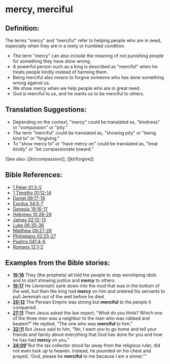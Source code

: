 # mercy, merciful #

## Definition: ##

The terms "mercy" and "merciful" refer to helping people who are in need, especially when they are in a lowly or humbled condition.

* The term "mercy" can also include the meaning of not punishing people for something they have done wrong.
* A powerful person such as a king is described as "merciful" when he treats people kindly instead of harming them.
* Being merciful also means to forgive someone who has done something wrong against us.
* We show mercy when we help people who are in great need.
* God is merciful to us, and he wants us to be merciful to others.

## Translation Suggestions: ##

* Depending on the context, "mercy" could be translated as, "kindness" or "compassion" or "pity."
* The term "merciful" could be translated as, "showing pity" or "being kind to" or "forgiving."
* To "show mercy to" or "have mercy on" could be translated as, "treat kindly" or "be compassionate toward."

(See also: [[kt/compassion]], [[kt/forgive]]

## Bible References: ##

* [1 Peter 01:3-5](en/tn/1pe/help/01/03)
* [1 Timothy 01:12-14](en/tn/1ti/help/01/12)
* [Daniel 09:17-19](en/tn/dan/help/09/17)
* [Exodus 34:5-7](en/tn/exo/help/34/05)
* [Genesis 19:16-17](en/tn/gen/help/19/16)
* [Hebrews 10:28-29](en/tn/heb/help/10/28)
* [James 02:12-13](en/tn/jas/help/02/12)
* [Luke 06:35-36](en/tn/luk/help/06/35)
* [Matthew 09:27-28](en/tn/mat/help/09/27)
* [Philippians 02:25-27](en/tn/php/help/02/25)
* [Psalms 041:4-6](en/tn/psa/help/41/04)
* [Romans 12:1-2](en/tn/rom/help/12/01)

## Examples from the Bible stories: ##

* __[19:16](en/tn/obs/help/19/16)__ They (the prophets) all told the people to stop worshiping idols and to start showing justice and __mercy__  to others.
* __[19:17](en/tn/obs/help/19/17)__ He (Jeremiah) sank down into the mud that was in the bottom of the well, but then the king had __mercy__  on him and ordered his servants to pull Jeremiah out of the well before he died.
* __[20:12](en/tn/obs/help/20/12)__ The Persian Empire was strong but __merciful__  to the people it conquered.
* __[27:11](en/tn/obs/help/27/11)__ Then Jesus asked the law expert, "What do you think? Which one of the three men was a neighbor to the man who was robbed and beaten?" He replied, "The one who was __merciful__  to him."
* __[32:11](en/tn/obs/help/32/11)__ But Jesus said to him, "No, I want you to go home and tell your friends and family about everything that God has done for you and how he has had __mercy__  on you."
* __[34:09](en/tn/obs/help/34/09)__"But the tax collector stood far away from the religious ruler, did not even look up to heaven. Instead, he pounded on his chest and prayed, 'God, please be __merciful__  to me because I am a sinner.'"